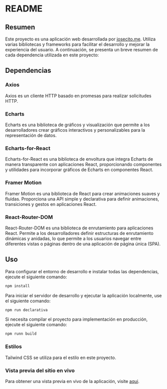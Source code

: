 # README

## Resumen
Este proyecto es una aplicación web desarrollada por [josecito.me](https://josecito.me). Utiliza varias bibliotecas y frameworks para facilitar el desarrollo y mejorar la experiencia del usuario. A continuación, se presenta un breve resumen de cada dependencia utilizada en este proyecto:

## Dependencias

### Axios
Axios es un cliente HTTP basado en promesas para realizar solicitudes HTTP.

### Echarts 
Echarts es una biblioteca de gráficos y visualización que permite a los desarrolladores crear gráficos interactivos y personalizables para la representación de datos.

### Echarts-for-React 
Echarts-for-React es una biblioteca de envoltura que integra Echarts de manera transparente con aplicaciones React, proporcionando componentes y utilidades para incorporar gráficos de Echarts en componentes React.

### Framer Motion
Framer Motion es una biblioteca de React para crear animaciones suaves y fluidas. Proporciona una API simple y declarativa para definir animaciones, transiciones y gestos en aplicaciones React.


### React-Router-DOM 
React-Router-DOM es una biblioteca de enrutamiento para aplicaciones React. Permite a los desarrolladores definir estructuras de enrutamiento dinámicas y anidadas, lo que permite a los usuarios navegar entre diferentes vistas o páginas dentro de una aplicación de página única (SPA).

## Uso
Para configurar el entorno de desarrollo e instalar todas las dependencias, ejecute el siguiente comando:
```bash
npm install
```
Para iniciar el servidor de desarrollo y ejecutar la aplicación localmente, use el siguiente comando:
```bash
npm run declarativa
```
Si necesita compilar el proyecto para implementación en producción, ejecute el siguiente comando:

```bash
npm runn build
```

### Estilos
Tailwind CSS se utiliza para el estilo en este proyecto.

### Vista previa del sitio en vivo
Para obtener una vista previa en vivo de la aplicación, visite [aqui](https://65da320f0acc2c25ef1f52ff--frolicking-faun-f146de.netlify.app/).
